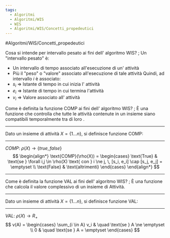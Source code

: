 ```yaml
---
tags:
  - Algoritmi
  - Algoritmi/WIS
  - WIS
  - Algoritmi/WIS/Concetti_propedeutici
---
```

#Algoritmi/WIS/Concetti_propedeutici

Cosa si intende per intervallo pesato ai fini dell' algoritmo WIS?
;
Un "intervallo pesato" è: 
- Un intervallo di tempo associato all'esecuzione di un' attività
- Più il "peso" o "valore" associato all'esecuzione di tale attività
Quindi, ad intervallo $i$ è associato:
- $s_i$ => Istante di tempo in cui inizia l' attività 
- $e_i$ => Istante di tempo in cui termina l'attività 
- $v_i$ => Valore associato all' attività 

Come è definita la funzione COMP ai fini dell' algoritmo WIS?
;
È una funzione che controlla che tutte le attività contenute in un insieme siano compatibili temporalmente tra di loro .
***
Dato un insieme di attività $X = \{ 1 ... n \}$, si definisce funzione COMP:
***
$COMP$: $\rho(X)\longrightarrow \{true, false\}$
$$
\begin{align*}
\text{COMP}(\rho(X)) = 
\begin{cases} 
\text{True} & \text{se } \forall i,j \in \rho(X) \text{ con } i \ne j, \, [s_i, e_i] \cap [s_j, e_j] = \emptyset \\ 
\text{False} & \text{altrimenti} 
\end{cases}
\end{align*}
$$
***

Come è definita la funzione VAL ai fini dell' algoritmo WIS?
;
È una funzione che calcola il valore complessivo di un insieme di Attività.
***
Dato un insieme di attività $X = \{ 1 ... n \}$, si definisce funzione VAL:
***
$VAL$: $\rho(X)\longrightarrow R_+$
$$
v(A) = \begin{cases} \sum_{i \in A} v_i & \quad \text{se } A \ne \emptyset \\ 0 & \quad \text{se } A = \emptyset \end{cases}
$$